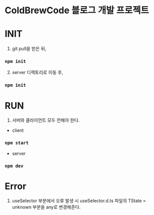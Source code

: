 # ColdBrewCode 블로그 개발 프로젝트

# INIT

1. git pull을 받은 뒤,

### `npm init`

2. server 디렉토리로 이동 후,

### `npm init`

# RUN

1. 서버와 클라이언트 모두 런해야 한다.

- client

### `npm start`

- server

### `npm dev`

# Error

1. useSelector 부분에서 오류 발생 시
   useSelector.d.ts 파일의 TState = unknown 부분을 any로 변경해준다.

